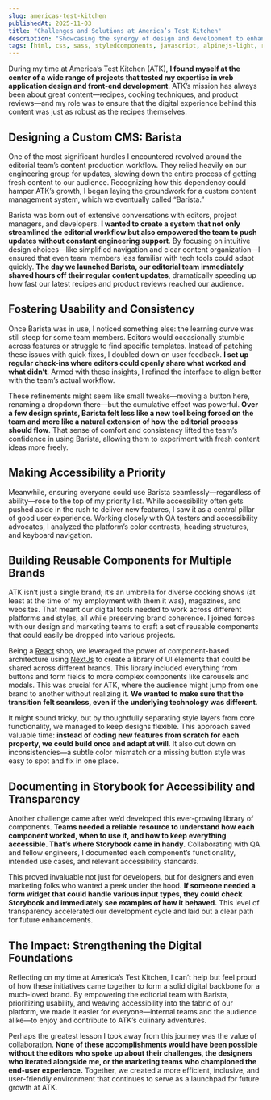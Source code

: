 ```yaml
---
slug: americas-test-kitchen
publishedAt: 2025-11-03
title: "Challenges and Solutions at America’s Test Kitchen"
description: "Showcasing the synergy of design and development to enhance the culinary web application experience."
tags: [html, css, sass, styledcomponents, javascript, alpinejs-light, react-light, nextjs-light, rails, ruby, github-light, heroku]
---
```

During my time at America’s Test Kitchen (ATK), <strong>I found myself at the center of a wide range of projects that tested my expertise in web application design and front-end development</strong>. ATK’s mission has always been about great content—recipes, cooking techniques, and product reviews—and my role was to ensure that the digital experience behind this content was just as robust as the recipes themselves.

## Designing a Custom CMS: Barista
One of the most significant hurdles I encountered revolved around the editorial team’s content production workflow. They relied heavily on our engineering group for updates, slowing down the entire process of getting fresh content to our audience. Recognizing how this dependency could hamper ATK’s growth, I began laying the groundwork for a custom content management system, which we eventually called “Barista.”

Barista was born out of extensive conversations with editors, project managers, and developers. <strong>I wanted to create a system that not only streamlined the editorial workflow but also empowered the team to push updates without constant engineering support</strong>. By focusing on intuitive design choices—like simplified navigation and clear content organization—I ensured that even team members less familiar with tech tools could adapt quickly. <strong>The day we launched Barista, our editorial team immediately shaved hours off their regular content updates</strong>, dramatically speeding up how fast our latest recipes and product reviews reached our audience.

## Fostering Usability and Consistency
Once Barista was in use, I noticed something else: the learning curve was still steep for some team members. Editors would occasionally stumble across features or struggle to find specific templates. Instead of patching these issues with quick fixes, I doubled down on user feedback. <strong>I set up regular check-ins where editors could openly share what worked and what didn’t</strong>. Armed with these insights, I refined the interface to align better with the team’s actual workflow.

These refinements might seem like small tweaks—moving a button here, renaming a dropdown there—but the cumulative effect was powerful. <strong>Over a few design sprints, Barista felt less like a new tool being forced on the team and more like a natural extension of how the editorial process should flow</strong>. That sense of comfort and consistency lifted the team’s confidence in using Barista, allowing them to experiment with fresh content ideas more freely.

## Making Accessibility a Priority
Meanwhile, ensuring everyone could use Barista seamlessly—regardless of ability—rose to the top of my priority list. While accessibility often gets pushed aside in the rush to deliver new features, I saw it as a central pillar of good user experience. Working closely with QA testers and accessibility advocates, I analyzed the platform’s color contrasts, heading structures, and keyboard navigation.

## Building Reusable Components for Multiple Brands
ATK isn’t just a single brand; it’s an umbrella for diverse cooking shows (at least at the time of my employment with them it was), magazines, and websites. That meant our digital tools needed to work across different platforms and styles, all while preserving brand coherence. I joined forces with our design and marketing teams to craft a set of reusable components that could easily be dropped into various projects.

Being a <a href="https://react.dev" target="_blank" rel="nofollow">React</a> shop, we leveraged the power of component-based architecture using <a href="https://nextjs.org">NextJs</a> to create a library of UI elements that could be shared across different brands. This library included everything from buttons and form fields to more complex components like carousels and modals. This was crucial for ATK, where the audience might jump from one brand to another without realizing it. <strong>We wanted to make sure that the transition felt seamless, even if the underlying technology was different</strong>.

It might sound tricky, but by thoughtfully separating style layers from core functionality, we managed to keep designs flexible. This approach saved valuable time: <strong>instead of coding new features from scratch for each property, we could build once and adapt at will</strong>. It also cut down on inconsistencies—a subtle color mismatch or a missing button style was easy to spot and fix in one place.

## Documenting in Storybook for Accessibility and Transparency
Another challenge came after we’d developed this ever-growing library of components. <strong>Teams needed a reliable resource to understand how each component worked, when to use it, and how to keep everything accessible. That’s where Storybook came in handy.</strong> Collaborating with QA and fellow engineers, I documented each component’s functionality, intended use cases, and relevant accessibility standards.

This proved invaluable not just for developers, but for designers and even marketing folks who wanted a peek under the hood. <strong>If someone needed a form widget that could handle various input types, they could check Storybook and immediately see examples of how it behaved.</strong> This level of transparency accelerated our development cycle and laid out a clear path for future enhancements.

## The Impact: Strengthening the Digital Foundations
Reflecting on my time at America’s Test Kitchen, I can’t help but feel proud of how these initiatives came together to form a solid digital backbone for a much-loved brand. By empowering the editorial team with Barista, prioritizing usability, and weaving accessibility into the fabric of our platform, we made it easier for everyone—internal teams and the audience alike—to enjoy and contribute to ATK’s culinary adventures.

Perhaps the greatest lesson I took away from this journey was the value of collaboration. <strong>None of these accomplishments would have been possible without the editors who spoke up about their challenges, the designers who iterated alongside me, or the marketing teams who championed the end-user experience.</strong> Together, we created a more efficient, inclusive, and user-friendly environment that continues to serve as a launchpad for future growth at ATK.
